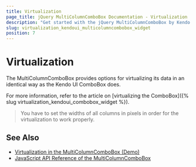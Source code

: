 ```yaml
---
title: Virtualization
page_title: jQuery MultiColumnComboBox Documentation - Virtualization
description: "Get started with the jQuery MultiColumnComboBox by Kendo UI and configure its virtualization."
slug: virtualization_kendoui_multicolumncombobox_widget
position: 7
---
```


# Virtualization

The MultiColumnComboBox provides options for virtualizing its data in an identical way as the Kendo UI ComboBox does.

For more information, refer to the article on [virtualizing the ComboBox]({% slug virtualization_kendoui_combobox_widget %}).

> You have to set the widths of all columns in pixels in order for the virtualization to work properly.

## See Also

* [Virtualization in the MultiColumnComboBox (Demo)](https://demos.telerik.com/kendo-ui/multicolumncombobox/virtualization)
* [JavaScript API Reference of the MultiColumnComboBox](/api/javascript/ui/multicolumncombobox)
